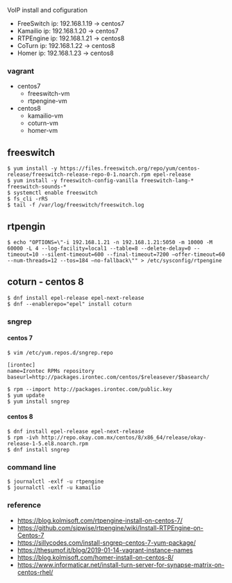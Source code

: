 VoIP install and cofiguration
* FreeSwitch ip: 192.168.1.19 -> centos7
* Kamailio ip: 192.168.1.20 -> centos7
* RTPEngine ip: 192.168.1.21 -> centos8
* CoTurn ip: 192.168.1.22 -> centos8
* Homer ip: 192.168.1.23 -> centos8

### vagrant
- centos7
  - freeswitch-vm
  - rtpengine-vm
- centos8
  - kamailio-vm
  - coturn-vm
  - homer-vm

## freeswitch

```
$ yum install -y https://files.freeswitch.org/repo/yum/centos-release/freeswitch-release-repo-0-1.noarch.rpm epel-release
$ yum install -y freeswitch-config-vanilla freeswitch-lang-* freeswitch-sounds-*
$ systemctl enable freeswitch
$ fs_cli -rRS
$ tail -f /var/log/freeswitch/freeswitch.log
```


## rtpengin
```
$ echo "OPTIONS=\"-i 192.168.1.21 -n 192.168.1.21:5050 -m 10000 -M 60000 -L 4 --log-facility=local1 --table=8 --delete-delay=0 --timeout=10 --silent-timeout=600 --final-timeout=7200 –offer-timeout=60 --num-threads=12 --tos=184 –no-fallback\"" > /etc/sysconfig/rtpengine
```

## coturn - centos 8
```
$ dnf install epel-release epel-next-release
$ dnf --enablerepo="epel" install coturn
```
### sngrep

#### centos 7
```
$ vim /etc/yum.repos.d/sngrep.repo

[irontec]
name=Irontec RPMs repository
baseurl=http://packages.irontec.com/centos/$releasever/$basearch/

$ rpm --import http://packages.irontec.com/public.key
$ yum update
$ yum install sngrep
```

#### centos 8
```
$ dnf install epel-release epel-next-release
$ rpm -ivh http://repo.okay.com.mx/centos/8/x86_64/release/okay-release-1-5.el8.noarch.rpm
$ dnf install sngrep
```


### command line
```
$ journalctl -exlf -u rtpengine
$ journalctl -exlf -u kamailio

```

### reference
* https://blog.kolmisoft.com/rtpengine-install-on-centos-7/
* https://github.com/sipwise/rtpengine/wiki/Install-RTPEngine-on-Centos-7 
* https://sillycodes.com/install-sngrep-centos-7-yum-package/
* https://thesumof.it/blog/2019-01-14-vagrant-instance-names 
* https://blog.kolmisoft.com/homer-install-on-centos-8/
* https://www.informaticar.net/install-turn-server-for-synapse-matrix-on-centos-rhel/